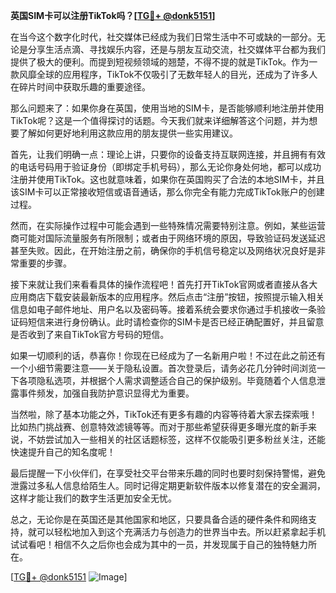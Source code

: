 **英国SIM卡可以注册TikTok吗？[[TG💪+ @donk5151](https://t.me/s/donk5151)]**

在当今这个数字化时代，社交媒体已经成为我们日常生活中不可或缺的一部分。无论是分享生活点滴、寻找娱乐内容，还是与朋友互动交流，社交媒体平台都为我们提供了极大的便利。而提到短视频领域的翘楚，不得不提的就是TikTok。作为一款风靡全球的应用程序，TikTok不仅吸引了无数年轻人的目光，还成为了许多人在碎片时间中获取乐趣的重要途径。

那么问题来了：如果你身在英国，使用当地的SIM卡，是否能够顺利地注册并使用TikTok呢？这是一个值得探讨的话题。今天我们就来详细解答这个问题，并为想要了解如何更好地利用这款应用的朋友提供一些实用建议。

首先，让我们明确一点：理论上讲，只要你的设备支持互联网连接，并且拥有有效的电话号码用于验证身份（即绑定手机号码），那么无论你身处何地，都可以成功注册并使用TikTok。这也就意味着，如果你在英国购买了合法的本地SIM卡，并且该SIM卡可以正常接收短信或语音通话，那么你完全有能力完成TikTok账户的创建过程。

然而，在实际操作过程中可能会遇到一些特殊情况需要特别注意。例如，某些运营商可能对国际流量服务有所限制；或者由于网络环境的原因，导致验证码发送延迟甚至失败。因此，在开始注册之前，确保你的手机信号稳定以及网络状况良好是非常重要的步骤。

接下来就让我们来看看具体的操作流程吧！首先打开TikTok官网或者直接从各大应用商店下载安装最新版本的应用程序。然后点击“注册”按钮，按照提示输入相关信息如电子邮件地址、用户名以及密码等。接着系统会要求你通过手机接收一条验证码短信来进行身份确认。此时请检查你的SIM卡是否已经正确配置好，并且留意是否收到了来自TikTok官方号码的短信。

如果一切顺利的话，恭喜你！你现在已经成为了一名新用户啦！不过在此之前还有一个小细节需要注意——关于隐私设置。首次登录后，请务必花几分钟时间浏览一下各项隐私选项，并根据个人需求调整适合自己的保护级别。毕竟随着个人信息泄露事件频发，加强自我防护意识显得尤为重要。

当然啦，除了基本功能之外，TikTok还有更多有趣的内容等待着大家去探索哦！比如热门挑战赛、创意特效滤镜等等。而对于那些希望获得更多曝光度的新手来说，不妨尝试加入一些相关的社区话题标签，这样不仅能吸引更多粉丝关注，还能快速提升自己的知名度呢！

最后提醒一下小伙伴们，在享受社交平台带来乐趣的同时也要时刻保持警惕，避免泄露过多私人信息给陌生人。同时记得定期更新软件版本以修复潜在的安全漏洞，这样才能让我们的数字生活更加安全无忧。

总之，无论你是在英国还是其他国家和地区，只要具备合适的硬件条件和网络支持，就可以轻松地加入到这个充满活力与创造力的世界当中去。所以赶紧拿起手机试试看吧！相信不久之后你也会成为其中的一员，并发现属于自己的独特魅力所在。

[[TG💪+ @donk5151](https://t.me/s/donk5151) ![Image](https://i.postimg.cc/rwNCRYN7/Snipaste-2025-04-30-17-27-05.png)]